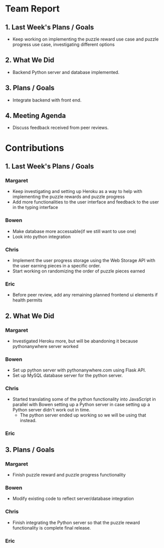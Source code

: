 # Team Report
## 1. Last Week's Plans / Goals
- Keep working on implementing the puzzle reward use case and puzzle progress use case, investigating different options
## 2. What We Did
- Backend Python server and database implemented.
## 3. Plans / Goals
- Integrate backend with front end.
## 4. Meeting Agenda
- Discuss feedback received from peer reviews.
# Contributions  
## 1. Last Week's Plans / Goals
### Margaret
- Keep investigating and setting up Heroku as a way to help with implementing the puzzle rewards and puzzle progress
- Add more functionalities to the user interface and feedback to the user in the typing interface
### Bowen
- Make database more accessable(if we still want to use one)
- Look into python integration
### Chris
- Implement the user progress storage using the Web Storage API with the user earning pieces in a specific order.
- Start working on randomizing the order of puzzle pieces earned
### Eric
- Before peer review, add any remaining planned frontend ui elements if health permits 
## 2. What We Did  
### Margaret
- Investigated Heroku more, but will be abandoning it because pythonanywhere server worked
### Bowen
- Set up python server with pythonanywhere.com using Flask API.
- Set up MySQL database server for the python server.
### Chris
- Started translating some of the python functionality into JavaScript in parallel with Bowen setting up a Python server in case setting up a Python server didn't work out in time.
    - The python server ended up working so we will be using that instead.
### Eric
## 3. Plans / Goals  
### Margaret
- Finish puzzle reward and puzzle progress functionality
### Bowen
- Modify existing code to reflect server/database integration
### Chris
- Finish integrating the Python server so that the puzzle reward functionality is complete final release.
### Eric
